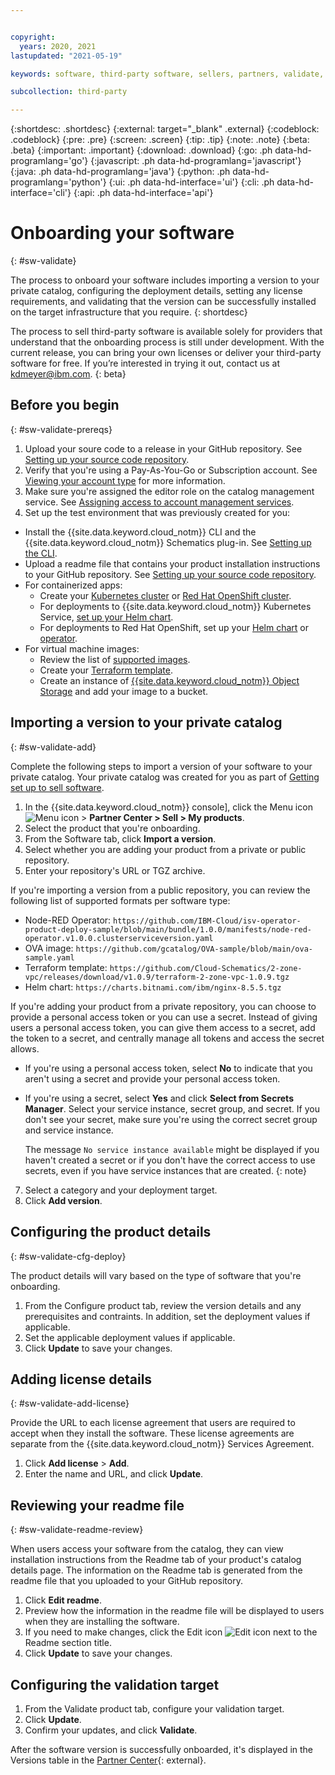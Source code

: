 ```yaml
---


copyright:
  years: 2020, 2021
lastupdated: "2021-05-19"

keywords: software, third-party software, sellers, partners, validate, test, partner center

subcollection: third-party

---
```


{:shortdesc: .shortdesc}
{:external: target="_blank" .external}
{:codeblock: .codeblock}
{:pre: .pre}
{:screen: .screen}
{:tip: .tip}
{:note: .note}
{:beta: .beta}
{:important: .important}
{:download: .download}
{:go: .ph data-hd-programlang='go'}
{:javascript: .ph data-hd-programlang='javascript'}
{:java: .ph data-hd-programlang='java'}
{:python: .ph data-hd-programlang='python'}
{:ui: .ph data-hd-interface='ui'}
{:cli: .ph data-hd-interface='cli'}
{:api: .ph data-hd-interface='api'}

# Onboarding your software
{: #sw-validate}

The process to onboard your software includes importing a version to your private catalog, configuring the deployment details, setting any license requirements, and validating that the version can be successfully installed on the target infrastructure that you require. 
{: shortdesc}

The process to sell third-party software is available solely for providers that understand that the onboarding process is still under development. With the current release, you can bring your own licenses or deliver your third-party software for free. If you’re interested in trying it out, contact us at kdmeyer@ibm.com.
{: beta}

## Before you begin
{: #sw-validate-prereqs}

1. Upload your soure code to a release in your GitHub repository. See [Setting up your source code repository](https://docs.github.com/en/github/administering-a-repository/managing-releases-in-a-repository). 
2. Verify that you're using a Pay-As-You-Go or Subscription account. See [Viewing your account type](/docs/account?topic=account-account_settings#view-acct-type) for more information.
3. Make sure you're assigned the editor role on the catalog management service. See [Assigning access to account management services](/docs/account?topic=account-account-services).
4. Set up the test environment that was previously created for you:
  
  * Install the {{site.data.keyword.cloud_notm}} CLI and the {{site.data.keyword.cloud_notm}} Schematics plug-in. See [Setting up the CLI](/docs/schematics?topic=schematics-setup-cli).
  * Upload a readme file that contains your product installation instructions to your GitHub repository. See [Setting up your source code repository](/docs/third-party?topic=third-party-source-repo-setup). 
  * For containerized apps:
    * Create your [Kubernetes cluster](/docs/containers?topic=containers-getting-started) or [Red Hat OpenShift cluster](/docs/openshift?topic=openshift-getting-started). 
    * For deployments to {{site.data.keyword.cloud_notm}} Kubernetes Service, [set up your Helm chart](/docs/containers?topic=containers-helm). 
    * For deployments to Red Hat OpenShift, set up your [Helm chart](/docs/openshift?topic=openshift-helm) or [operator](/docs/openshift?topic=openshift-operators).
  * For virtual machine images:
    * Review the list of [supported images](/docs/vpc?topic=vpc-about-images). 
    * Create your [Terraform template](/docs/schematics?topic=schematics-getting-started).
    * Create an instance of [{{site.data.keyword.cloud_notm}} Object Storage](/docs/cloud-object-storage?topic=cloud-object-storage-getting-started-cloud-object-storage) and add your image to a bucket.

## Importing a version to your private catalog
{: #sw-validate-add}

Complete the following steps to import a version of your software to your private catalog. Your private catalog was created for you as part of [Getting set up to sell software](/docs/third-party?topic=third-party-sw-getting-started). 

1. In the {{site.data.keyword.cloud_notm}} console], click the Menu icon ![Menu icon](../icons/icon_hamburger.svg) > **Partner Center > Sell > My products**. 
2. Select the product that you're onboarding.
3. From the Software tab, click **Import a version**.
4. Select whether you are adding your product from a private or public repository. 
5. Enter your repository's URL or TGZ archive. 

  If you're importing a version from a public repository, you can review the following list of supported formats per software type:

  * Node-RED Operator: `https://github.com/IBM-Cloud/isv-operator-product-deploy-sample/blob/main/bundle/1.0.0/manifests/node-red-operator.v1.0.0.clusterserviceversion.yaml`
  * OVA image: `https://github.com/gcatalog/OVA-sample/blob/main/ova-sample.yaml`
  * Terraform template: `https://github.com/Cloud-Schematics/2-zone-vpc/releases/download/v1.0.9/terraform-2-zone-vpc-1.0.9.tgz`
  * Helm chart: `https://charts.bitnami.com/ibm/nginx-8.5.5.tgz`
  
  If you're adding your product from a private repository, you can choose to provide a personal access token or you can use a secret. Instead of giving users a personal access token, you can give them access to a secret, add the token to a secret, and centrally manage all tokens and access the secret allows.

  * If you're using a personal access token, select **No** to indicate that you aren't using a secret and provide your personal access token.
  * If you're using a secret, select **Yes** and click **Select from Secrets Manager**. Select your service instance, secret group, and secret. If you don't see your secret, make sure you're using the correct secret group and service instance. 
    
    The message `No service instance available` might be displayed if you haven't created a secret or if you don't have the correct access to use secrets, even if you have service instances that are created. 
    {: note}

7. Select a category and your deployment target.
8. Click **Add version**. 

## Configuring the product details
{: #sw-validate-cfg-deploy}

The product details will vary based on the type of software that you're onboarding. 

1. From the Configure product tab, review the version details and any prerequisites and contraints. In addition, set the deployment values if applicable. 
1. Set the applicable deployment values if applicable.
1. Click **Update** to save your changes. 

## Adding license details
{: #sw-validate-add-license}

Provide the URL to each license agreement that users are required to accept when they install the software. These license agreements are separate from the {{site.data.keyword.cloud_notm}} Services Agreement.  

1. Click **Add license** > **Add**. 
2. Enter the name and URL, and click **Update**.

## Reviewing your readme file
{: #sw-validate-readme-review}

When users access your software from the catalog, they can view installation instructions from the Readme tab of your product's catalog details page. The information on the Readme tab is generated from the readme file that you uploaded to your GitHub repository. 

1. Click **Edit readme**.
2. Preview how the information in the readme file will be displayed to users when they are installing the software.
3. If you need to make changes, click the Edit icon ![Edit icon](../icons/edit-tagging.svg) next to the Readme section title.
4. Click **Update** to save your changes.

## Configuring the validation target 

1. From the Validate product tab, configure your validation target. 
1. Click **Update**.
1. Confirm your updates, and click **Validate**. 

After the software version is successfully onboarded, it's displayed in the Versions table in the [Partner Center](https://cloud.ibm.com/partner-center/sell/){: external}.





















